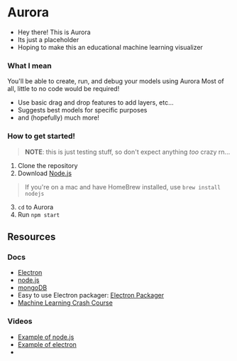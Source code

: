 # Aurora
* Hey there! This is Aurora
* Its just a placeholder
* Hoping to make this an educational machine learning visualizer

### What I mean
You'll be able to create, run, and debug your models using Aurora
Most of all, little to no code would be required!
* Use basic drag and drop features to add layers, etc...
* Suggests best models for specific purposes
* and (hopefully) much more!

### How to get started!
> **NOTE**: this is just testing stuff, so don't expect anything *too* crazy rn...
1. Clone the repository
2. Download [Node.js](https://nodejs.org/en/)
> If you're on a mac and have HomeBrew installed, use `brew install nodejs`
3. `cd` to Aurora
4. Run `npm start`

## Resources
### Docs
* [Electron](electron.atom.io/docs)
* [node.js](https://nodejs.org/en/docs/guides/)
* [mongoDB](http://mongodb.github.io/node-mongodb-native/3.0/quick-start/quick-start/)
* Easy to use Electron packager: [Electron Packager](https://github.com/electron-userland/electron-packager)
* [Machine Learning Crash Course](https://developers.google.com/machine-learning/crash-course/)

### Videos
* [Example of node.js](https://www.youtube.com/playlist?list=PLRqwX-V7Uu6atTSxoRiVnSuOn6JHnq2yV)
* [Example of electron](https://www.youtube.com/watch?v=kN1Czs0m1SU&t=327s)
* 
